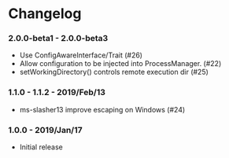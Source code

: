 # Changelog

### 2.0.0-beta1 - 2.0.0-beta3

- Use ConfigAwareInterface/Trait (#26)
- Allow configuration to be injected into ProcessManager. (#22)
- setWorkingDirectory() controls remote execution dir (#25)

### 1.1.0 - 1.1.2 - 2019/Feb/13

* ms-slasher13 improve escaping on Windows (#24)

### 1.0.0 - 2019/Jan/17

* Initial release
